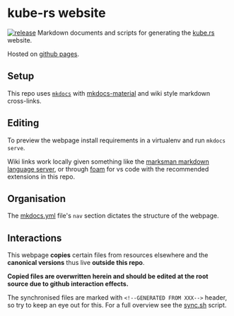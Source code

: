 # kube-rs website

[![release](https://github.com/kube-rs/website/actions/workflows/release.yml/badge.svg)](https://github.com/kube-rs/website/actions/workflows/release.yml)
Markdown documents and scripts for generating the [kube.rs](https://kube.rs) website.

Hosted on [github pages](https://kube-rs.github.io/website).

## Setup

This repo uses [`mkdocs`](https://www.mkdocs.org/) with [mkdocs-material](https://squidfunk.github.io/mkdocs-material/) and wiki style markdown cross-links.

## Editing
To preview the webpage install requirements in a virtualenv and run `mkdocs serve`.

Wiki links work locally given something like the [marksman markdown language server](https://github.com/artempyanykh/marksman), or through [foam](https://foambubble.github.io/foam/) for vs code with the recommended extensions in this repo.

## Organisation

The [mkdocs.yml](./mkdocs.yml) file's `nav` section dictates the structure of the webpage.

## Interactions

This webpage **copies** certain files from resources elsewhere and the **canonical versions** thus live **outside this repo**.

**Copied files are overwritten herein and should be edited at the root source due to github interaction effects.**

The synchronised files are marked with `<!--GENERATED FROM XXX-->` header, so try to keep an eye out for this.
For a full overview see the [sync.sh](https://github.com/kube-rs/website/blob/main/sync.sh) script.
